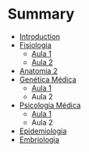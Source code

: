 # Summary

* [Introduction](README.md)
* [Fisiologia](chapter1.md)
  * [Aula 1](chapter1/aula-1.md)
  * [Aula 2](chapter1/aula-2.md)
* [Anatomia 2](anatomia-2.md)
* [Genética Médica](genetica.md)
  * [Aula 1](genetica/aula-1.md)
  * Aula 2
* [Psicologia Médica](psicologia-medica.md)
  * [Aula 1](psicologia-medica/aula-1.md)
  * Aula 2
* [Epidemiologia](epidemiologia.md)
* [Embriologia](embriologia.md)

